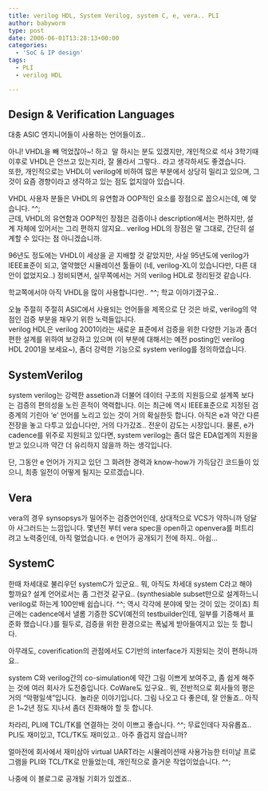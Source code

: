 ```yaml
---
title: verilog HDL, System Verilog, system C, e, vera.. PLI
author: babyworm
type: post
date: 2006-06-01T13:28:13+00:00
categories:
  - 'SoC & IP design'
tags:
  - PLI
  - verilog HDL

---
```

## Design & Verification Languages

대충 ASIC 엔지니어들이 사용하는 언어들이죠..

아니! VHDL을 빼 먹었잖아~! 하고  말 하시는 분도 있겠지만, 개인적으로 석사 3학기때 이후로 VHDL은 안쓰고 있는지라, 잘 몰라서 그렇다.. 라고 생각하셔도 좋겠습니다.
<br>
또한, 개인적으로는 VHDL이 verilog에 비하여 많은 부분에서 상당히 밀리고 있으며, 그것이 요즘 경향이라고 생각하고 있는 점도 없지않아 있습니다.

VHDL 사용자 분들은 VHDL의 유연함과 OOP적인 요소를 장점으로 꼽으시는데, 예 맞습니다. ^^;
<br>
근데, VHDL의 유연함과 OOP적인 장점은 검증이나 description에서는 편하지만, 설계 자체에 있어서는 그리 편하지 않지요..
verilog HDL의 장점은 말 그대로, 간단히 설계할 수 있다는 점 아니겠습니까.

96년도 정도에는 VHDL이 세상을 곧 지배할 것 같았지만, 사실 95년도에 verilog가 IEEE표준이 되고, 열약했던 시뮬레이션 툴들이 (네, verilog-XL이 있습니다만, 다른 대안이 없었지요..) 정비되면서, 실무쪽에서는 거의 verilog HDL로 정리된것 같습니다.

학교쪽에서야 아직 VHDL을 많이 사용합니다만.. ^^; 학교 이야기겠구요..

오늘 주절히 주절히 ASIC에서 사용되는 언어들을 제목으로 단 것은 바로, verilog의 약점인 검증 부분을 채우기 위한 노력들입니다.
<br>
verilog HDL은 verilog 2001이라는 새로운 표준에서 검증을 위한 다양한 기능과 좀더 편한 설계를 위하여 보강하고 있으며 (이 부분에 대해서는 예전 posting인 verilog HDL 2001을 보세요~), 좀더 강력한 기능으로 system verilog를 정의하였습니다.


## SystemVerilog
system verilog는 강력한 assetion과 더불어 데이터 구조의 지원등으로 설계쪽 보다는 검증의 편의성을 노린 흔적이 역력합니다.
이는 최근에 역시 IEEE표준으로 지정된 검증계의 기린아 ‘e’ 언어를 노리고 있는 것이 거의 확실한듯 합니다.
아직은 e과 약간 다른 전장을 놓고 다투고 있습니다만, 거의 다가갔죠.. 전운이 감도는 시장입니다.
물론, e가 cadence를 위주로 지원되고 있다면, system verilog는 좀더 많은 EDA업계의 지원을 받고 있으니까 약간 더 유리하지 않을까 하는 생각입니다.

단, 그동안 e 언어가 가지고 있던 그 화려한 경력과 know-how가 가득담긴 코드들이 있으니, 최종 일전이 어떻게 될지는 모르겠습니다.

## Vera
vera의 경우 synsopsys가 밀어주는 검증언어인데, 상대적으로 VCS가 약하니까 덩달아 사그러드는 느낌입니다. 몇년전 부터 vera spec을 open하고 openvera를 퍼트리려고 노력중인데, 아직 멀었습니다.
e 언어가 공개되기 전에 하지.. 아쉽…

## SystemC
한때 차세대로 불리우던 systemC가 있군요..
뭐, 아직도 차세대 system C라고 해야 할까요?
설계 언어로서는 좀 그런것 같구요.. (synthesiable subset만으로 설계하느니 verilog로 하는게 100만배 쉽습니다. ^^; 역시 각각에 분야에 맞는 것이 있는 것이죠) 최근에는 cadence에서 낼롬 기증한 SCV(예전의 testbuilder인데, 일부를 기증해서 표준화 했습니다.)를 필두로, 검증을 위한 환경으로는 폭넓게 받아들여지고 있는 듯 합니다.

아무래도, coverification의 관점에서도 C기반의 interface가 지원되는 것이 편하니까요..

system C와 verilog간의 co-simulation에 약간 그림 이쁘게 보여주고, 좀 쉽게 해주는 것에 여러 회사가 도전중입니다. CoWare도 있구요..
뭐, 전반적으로 회사들의 평은 거의 “악평일색”입니다.  놀라운 이야기입니다.
그림 나오고 다 좋은데, 잘 안돌죠.. 아직은 1~2년 정도 지나서 좀더 진화해야 할 듯 합니다.

차라리, PLI에 TCL/TK를 연결하는 것이 이쁘고 좋습니다. ^^; 무료인데다 자유롭죠..
PLI도 재미있고, TCL/TK도 재미있고..
아주 즐겁지 않습니까?

얼마전에 회사에서 재미삼아 virtual UART라는 시뮬레이션때 사용가능한 터미날 프로그램을 PLI와 TCL/TK로 만들었는데, 개인적으로 즐거운 작업이었습니다. ^^;

나중에 이 블로그로 공개될 기회가 있겠죠..
